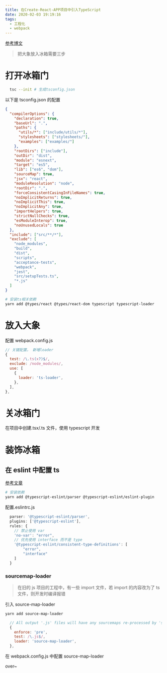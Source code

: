 ```yaml
---
title: 在Create-React-APP项目中引入TypeScript
date: 2020-02-03 19:19:16
tags:
  - 工程化
  - webpack
---
```


[参考博文](https://www.cnblogs.com/vvjiang/p/11944912.html)

> 把大象放入冰箱需要三步

# 打开冰箱门

```bash
  tsc --init # 生成tsconfig.json
```

以下是 tsconfig.json 的配置

```json
{
  "compilerOptions": {
    "declaration": true,
    "baseUrl": ".",
    "paths": {
      "utils/*": ["include/utils/*"],
      "stylesheets": ["stylesheets/"],
      "examples": ["examples/"]
    },
    "rootDirs": ["include"],
    "outDir": "dist",
    "module": "esnext",
    "target": "es5",
    "lib": ["es6", "dom"],
    "sourceMap": true,
    "jsx": "react",
    "moduleResolution": "node",
    "rootDir": ".",
    "forceConsistentCasingInFileNames": true,
    "noImplicitReturns": true,
    "noImplicitThis": true,
    "noImplicitAny": true,
    "importHelpers": true,
    "strictNullChecks": true,
    "esModuleInterop": true,
    "noUnusedLocals": true
  },
  "include": ["src/**/*"],
  "exclude": [
    "node_modules",
    "build",
    "dist",
    "scripts",
    "acceptance-tests",
    "webpack",
    "jest",
    "src/setupTests.ts",
    "*.js"
  ]
}
```

```bash
# 安装ts相关依赖
yarn add @types/react @types/react-dom typescript typescript-loader
```

# 放入大象

配置 webpack.config.js

```js
// 关键配置， 新增loader
{
  test: /\.ts(x?)$/,
  exclude: /node_modules/,
  use: [
    {
      loader: 'ts-loader',
    },
  ],
},
```

# 关冰箱门

在项目中创建.tsx/.ts 文件，使用 typescript 开发

# 装饰冰箱

## 在 eslint 中配置 ts

[参考文章](https://juejin.im/entry/5a156adaf265da43231aa032)

```bash
# 安装依赖
yarn add @typescript-eslint/parser @typescript-eslint/eslint-plugin
```

配置.eslintrc.js

```js
  parser: '@typescript-eslint/parser',
  plugins: ['@typescript-eslint'],
  rules: {
    // 禁止使用 var
    'no-var': "error",
    // 优先使用 interface 而不是 type
    '@typescript-eslint/consistent-type-definitions': [
        "error",
        "interface"
    ]
  }
```

### sourcemap-loader

> 在旧的 js 项目的工程中，有一些 import 文件，若 import 的内容改为了 ts 文件，则开发时编译报错

引入 source-map-loader

```bash
yarn add source-map-loader
```

```js
  // All output '.js' files will have any sourcemaps re-processed by 'source-map-loader'.
  {
    enforce: 'pre',
    test: /\.js$/,
    loader: 'source-map-loader',
  },
```

在 webpack.config.js 中配置 source-map-loader

over~
